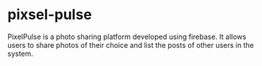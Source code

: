 # pixsel-pulse
 PixelPulse is a photo sharing platform developed using firebase. It allows users to share photos of their choice and list the posts of other users in the system.
